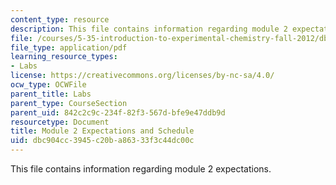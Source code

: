 ```yaml
---
content_type: resource
description: This file contains information regarding module 2 expectations.
file: /courses/5-35-introduction-to-experimental-chemistry-fall-2012/dbc904cc3945c20ba86333f3c44dc00c_MIT5_35F12_Mod2_Expectatio.pdf
file_type: application/pdf
learning_resource_types:
- Labs
license: https://creativecommons.org/licenses/by-nc-sa/4.0/
ocw_type: OCWFile
parent_title: Labs
parent_type: CourseSection
parent_uid: 842c2c9c-234f-82f3-567d-bfe9e47ddb9d
resourcetype: Document
title: Module 2 Expectations and Schedule
uid: dbc904cc-3945-c20b-a863-33f3c44dc00c
---
```

This file contains information regarding module 2 expectations.